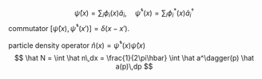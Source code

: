 $$
\hat{\psi}(x) = \sum_i\phi_i(x) \hat{a}_i,\quad \hat\psi^\dagger(x) = \sum_i\phi_i^*(x)\hat{a}_i^\dagger
$$
commutator $[\hat\psi(x), \hat\psi^\dagger(x')]=\delta(x-x')$.

particle density operator $\hat n(x) = \hat\psi^\dagger(x)\hat\psi(x)$
$$
\hat N = \int \hat n\,dx = \frac{1}{2\pi\hbar} \int \hat a^\dagger(p) \hat a(p)\,dp
$$

